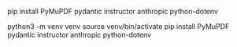 pip install PyMuPDF pydantic instructor anthropic python-dotenv

python3 -m venv venv
source venv/bin/activate
pip install PyMuPDF pydantic instructor anthropic python-dotenv